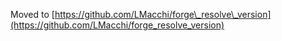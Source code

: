 Moved to [https://github.com/LMacchi/forge\_resolve\_version](https://github.com/LMacchi/forge_resolve_version)
